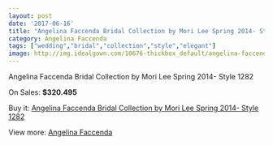 ```yaml
---
layout: post
date: '2017-06-16'
title: "Angelina Faccenda Bridal Collection by Mori Lee Spring 2014- Style 1282"
category: Angelina Faccenda
tags: ["wedding","bridal","collection","style","elegant"]
image: http://img.idealgown.com/10676-thickbox_default/angelina-faccenda-bridal-collection-by-mori-lee-spring-2014-style-1282.jpg
---
```

Angelina Faccenda Bridal Collection by Mori Lee Spring 2014- Style 1282

On Sales: **$320.495**
<a href="https://www.idealgown.com/en/angelina-faccenda/4385-angelina-faccenda-bridal-collection-by-mori-lee-spring-2014-style-1282.html"><amp-img layout="responsive" width="600" height="600" src="//img.idealgown.com/10676-thickbox_default/angelina-faccenda-bridal-collection-by-mori-lee-spring-2014-style-1282.jpg" alt="Angelina Faccenda Bridal Collection by Mori Lee Spring 2014- Style 1282 0" /></a>
<a href="https://www.idealgown.com/en/angelina-faccenda/4385-angelina-faccenda-bridal-collection-by-mori-lee-spring-2014-style-1282.html"><amp-img layout="responsive" width="600" height="600" src="//img.idealgown.com/10679-thickbox_default/angelina-faccenda-bridal-collection-by-mori-lee-spring-2014-style-1282.jpg" alt="Angelina Faccenda Bridal Collection by Mori Lee Spring 2014- Style 1282 1" /></a>
<a href="https://www.idealgown.com/en/angelina-faccenda/4385-angelina-faccenda-bridal-collection-by-mori-lee-spring-2014-style-1282.html"><amp-img layout="responsive" width="600" height="600" src="//img.idealgown.com/10678-thickbox_default/angelina-faccenda-bridal-collection-by-mori-lee-spring-2014-style-1282.jpg" alt="Angelina Faccenda Bridal Collection by Mori Lee Spring 2014- Style 1282 2" /></a>
<a href="https://www.idealgown.com/en/angelina-faccenda/4385-angelina-faccenda-bridal-collection-by-mori-lee-spring-2014-style-1282.html"><amp-img layout="responsive" width="600" height="600" src="//img.idealgown.com/10677-thickbox_default/angelina-faccenda-bridal-collection-by-mori-lee-spring-2014-style-1282.jpg" alt="Angelina Faccenda Bridal Collection by Mori Lee Spring 2014- Style 1282 3" /></a>

Buy it: [Angelina Faccenda Bridal Collection by Mori Lee Spring 2014- Style 1282](https://www.idealgown.com/en/angelina-faccenda/4385-angelina-faccenda-bridal-collection-by-mori-lee-spring-2014-style-1282.html "Angelina Faccenda Bridal Collection by Mori Lee Spring 2014- Style 1282")

View more: [Angelina Faccenda](https://www.idealgown.com/en/51-angelina-faccenda "Angelina Faccenda")